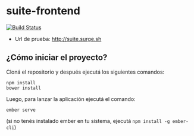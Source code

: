 # suite-frontend

[![Build Status](https://travis-ci.org/Dte-ba/suite-frontend.svg?branch=master)](https://travis-ci.org/Dte-ba/suite-frontend)

- Url de prueba: http://suite.surge.sh


## ¿Cómo iniciar el proyecto?

Cloná el repositorio y después ejecutá los siguientes
comandos:


```
npm install
bower install
```

Luego, para lanzar la aplicación ejecutá el comando:


```
ember serve
```

(si no tenés instalado ember en tu sistema, ejecutá `npm install -g ember-cli`)
